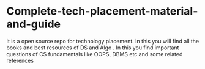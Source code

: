 # Complete-tech-placement-material-and-guide
It is a open source repo for technology placement. In this you will find all the books and best resources of DS and Algo . In this you find important questions of CS fundamentals like OOPS, DBMS etc and some related references
